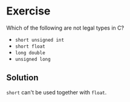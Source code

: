 # Exercise

Which of the following are not legal types in C?

- `short unsigned int`
- `short float`
- `long double`
- `unsigned long`

## Solution

`short` can't be used together with `float`.